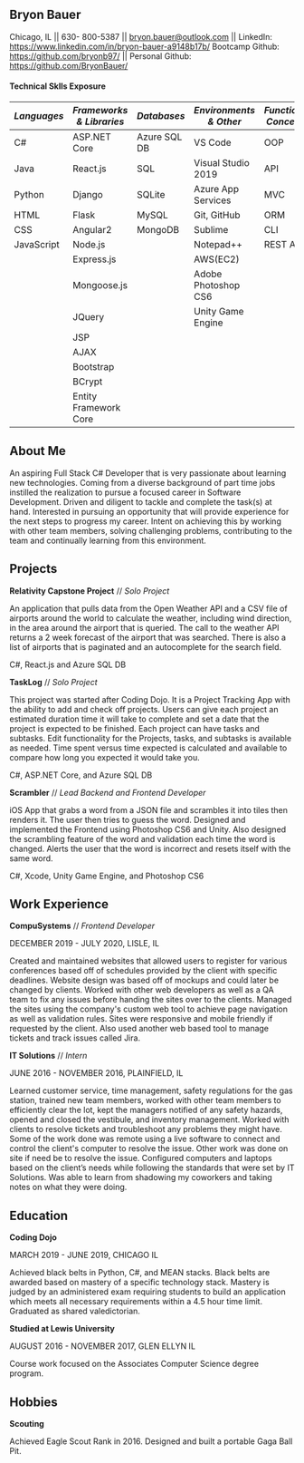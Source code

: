 ## Bryon Bauer
Chicago, IL || 630- 800-5387 || bryon.bauer@outlook.com || LinkedIn: https://www.linkedin.com/in/bryon-bauer-a9148b17b/
Bootcamp Github: https://github.com/bryonb97/ || Personal Github: https://github.com/BryonBauer/


#### Technical Sklls Exposure
| *Languages* | *Frameworks & Libraries* | *Databases* | *Environments & Other* | *Functional Concepts* |
| ----------- | ------------------------ | ----------- | ---------------------- | --------------------- |
| C# | ASP.NET Core | Azure SQL DB | VS Code | OOP |
| Java | React.js | SQL | Visual Studio 2019 | API |
| Python | Django | SQLite | Azure App Services | MVC |
| HTML | Flask | MySQL | Git, GitHub | ORM |
| CSS | Angular2 | MongoDB | Sublime | CLI |
| JavaScript | Node.js |  | Notepad++ | REST API |
|  | Express.js |  | AWS(EC2) |  |
|  | Mongoose.js |  | Adobe Photoshop CS6 |  |
|  | JQuery |  | Unity Game Engine  |  |
|  | JSP |  |  |  |
|  | AJAX |  |  |  |
|  | Bootstrap |  |  |  |
|  | BCrypt |  |  |  |
|  | Entity Framework Core |  |  |  |


## About Me
An aspiring Full Stack C# Developer that is very passionate about learning new technologies. Coming from a diverse background of part time jobs instilled the realization to pursue a focused career in Software Development. Driven and diligent to tackle and complete the task(s) at hand. Interested in pursuing an opportunity that will provide experience for the next steps to progress my career. Intent on achieving this by working with other team members, solving challenging problems, contributing to the team and continually learning from this environment.


## Projects
**Relativity Capstone Project**  // *Solo Project*

An application that pulls data from the Open Weather API and a CSV file of airports around the world to calculate the weather, including wind direction, in the area around the airport that is queried. The call to the weather API returns a 2 week forecast of the airport that was searched. There is also a list of airports that is paginated and an autocomplete for the search field.   

C#, React.js and Azure SQL DB


**TaskLog** // *Solo Project*

This  project was started after Coding Dojo. It is a Project Tracking App with the ability to add and check off projects. Users can give each project an estimated duration time it will take to complete and set a date that the project is expected to be finished. Each project can have tasks and subtasks. Edit functionality for the Projects, tasks, and subtasks is available as needed. Time spent versus time expected is calculated and available to compare how long you expected it would take you.

C#, ASP.NET Core, and Azure SQL DB


**Scrambler** // *Lead Backend and Frontend Developer*

iOS App that grabs a word from a JSON file and scrambles it into tiles then renders it. The user then tries to guess the word. Designed and implemented the Frontend using Photoshop CS6 and Unity. Also designed the scrambling feature of the word and validation each time the word is changed. Alerts the user that the word is incorrect and resets itself with the same word.

C#, Xcode, Unity Game Engine, and Photoshop CS6


## Work Experience
**CompuSystems** // *Frontend Developer*

DECEMBER 2019 - JULY 2020,  LISLE, IL

Created and maintained websites that allowed users to register for various conferences based off of schedules provided by the client with specific deadlines. Website design was based off of mockups and could later be changed by clients. Worked with other web developers as well as a QA team to fix any issues before handing the sites over to the clients. Managed the sites using the company's custom web tool to achieve page navigation as well as validation rules.  Sites were responsive and mobile friendly if requested by the client. Also used another web based tool to manage tickets and track issues called Jira. 


**IT Solutions** // *Intern*

JUNE 2016 - NOVEMBER 2016,  PLAINFIELD, IL

Learned customer service, time management, safety regulations for the gas station, trained new team members, worked with other team members to efficiently clear the lot, kept the managers notified of any safety hazards, opened and closed the vestibule, and  inventory management. Worked with clients to resolve tickets and troubleshoot any problems they might have.  Some of the work done was remote using a live software to connect and control the client's computer to resolve the issue. Other work was done on site if need be to resolve the issue. Configured computers and laptops based on the client’s needs while following the standards that were set by IT Solutions. Was able to learn from shadowing my coworkers and taking notes on what they were doing.

## Education
**Coding Dojo**

MARCH  2019 - JUNE  2019,  CHICAGO IL

Achieved black belts in Python, C#, and MEAN stacks. Black belts are awarded based on mastery of a specific technology stack.  Mastery is judged by an administered exam requiring students to build an application which meets all necessary requirements within a 4.5 hour time limit.
Graduated as shared valedictorian.


**Studied at Lewis University**

AUGUST  2016 - NOVEMBER  2017, GLEN ELLYN IL

Course work focused on the Associates Computer Science degree program.


## Hobbies

**Scouting**

Achieved Eagle Scout Rank in 2016. Designed and built a portable Gaga Ball Pit.


<!-- ### Footer

Last updated: August 2, 2020 -->

